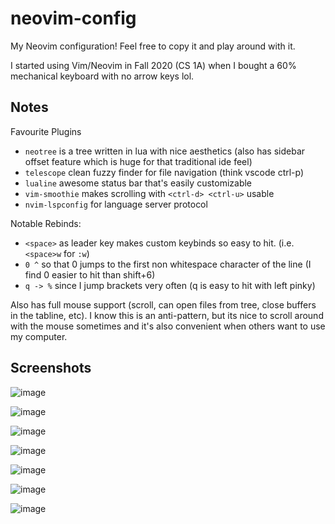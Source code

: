 ﻿# neovim-config

My Neovim configuration! Feel free to copy it and play around with it.

I started using Vim/Neovim in Fall 2020 (CS 1A) when I bought a 60% mechanical keyboard with no arrow keys lol.

## Notes
Favourite Plugins
- `neotree` is a tree written in lua with nice aesthetics (also has sidebar offset feature which is huge for that traditional ide feel)
- `telescope` clean fuzzy finder for file navigation (think vscode ctrl-p)
- `lualine` awesome status bar that's easily customizable
- `vim-smoothie` makes scrolling with `<ctrl-d> <ctrl-u>` usable
- `nvim-lspconfig` for language server protocol

Notable Rebinds:
- `<space>` as leader key makes custom keybinds so easy to hit. (i.e. `<space>w` for `:w`) 
- `0 ^` so that 0 jumps to the first non whitespace character of the line (I find 0 easier to hit than shift+6)
- `q -> %` since I jump brackets very often (q is easy to hit with left pinky)

Also has full mouse support (scroll, can open files from tree, close buffers in the tabline, etc). I know this is an anti-pattern, but its nice to scroll around with the mouse sometimes and it's also convenient when others want to use my computer.

## Screenshots
![image](https://github.com/D3REKZHANG/neovim/assets/20462187/619dee44-bf5f-4743-ab03-169d59c21799)

![image](https://github.com/D3REKZHANG/neovim/assets/20462187/72066a68-dadb-45e6-a000-79a9d87a39b9)

![image](https://github.com/D3REKZHANG/neovim/assets/20462187/aeee9bac-ecfe-440d-8b15-86dbe6029f39)

![image](https://github.com/D3REKZHANG/neovim/assets/20462187/dd82d17e-3c35-494a-93f3-7bdb51cf7477)

![image](https://github.com/D3REKZHANG/neovim/assets/20462187/51f1a987-32cd-4aa4-aa1c-b1c434675ab7)

![image](https://github.com/D3REKZHANG/neovim/assets/20462187/86d7b74b-dcc4-4057-8068-7a396e835c1f)

![image](https://github.com/D3REKZHANG/neovim/assets/20462187/3b0e3150-b989-4363-b37d-6a628e82839b)


